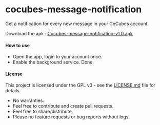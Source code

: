 # cocubes-message-notification

 Get a notification for every new message in your CoCubes account.

 Download the apk : [Cocubes-message-notification-v1.0.apk](https://github.com/balamurugan15/cocubes-message-notification/raw/master/app/Cocubes-message-notification-v1.0.apk)

#### How to use
 * Open the app, login to your account once.
 * Enable the background service. Done.



#### License

This project is licensed under the GPL v3 - see the [LICENSE.md](LICENSE.md) file for details.




 * No warranties.
 * Feel free to contribute and create pull requests.
 * Feel free to share/distribute.
 * Please no feature requests or bug reports without logs.